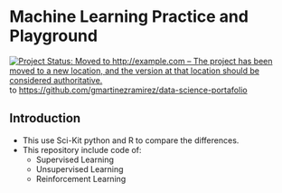 # Machine Learning Practice and Playground

<a href="http://www.repostatus.org/#moved"><img src="http://www.repostatus.org/badges/latest/moved.svg" alt="Project Status: Moved to http://example.com – The project has been moved to a new location, and the version at that location should be considered authoritative." /></a> to <a href="https://github.com/gmartinezramirez/data-science-portafolio">https://github.com/gmartinezramirez/data-science-portafolio</a>


## Introduction

* This use Sci-Kit python and R to compare the differences.
* This repository include code of: 
	* Supervised Learning
	* Unsupervised Learning
	* Reinforcement Learning

